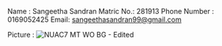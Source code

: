 Name : Sangeetha Sandran 
Matric No.: 281913
Phone Number : 0169052425
Email: sangeethasandran99@gmail.com

Picture : ![NUAC7 MT WO BG - Edited](https://user-images.githubusercontent.com/93847761/198518532-1ed60e46-9c34-4025-977c-85fe8db12f22.png)

